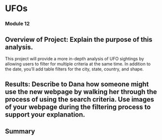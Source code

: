 # UFOs
### Module 12
## Overview of Project: Explain the purpose of this analysis.
This project will provide a more in-depth analysis of UFO sightings by allowing users to filter for multiple criteria at the same time. In addition to the date, you’ll add table filters for the city, state, country, and shape.
## Results: Describe to Dana how someone might use the new webpage by walking her through the process of using the search criteria. Use images of your webpage during the filtering process to support your explanation.
## Summary

